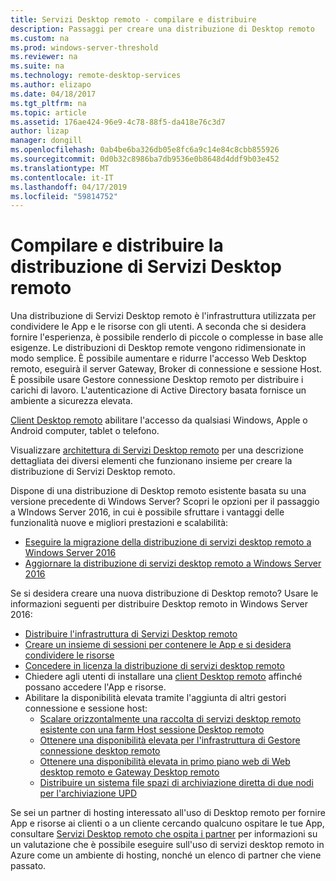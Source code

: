 ```yaml
---
title: Servizi Desktop remoto - compilare e distribuire
description: Passaggi per creare una distribuzione di Desktop remoto
ms.custom: na
ms.prod: windows-server-threshold
ms.reviewer: na
ms.suite: na
ms.technology: remote-desktop-services
ms.author: elizapo
ms.date: 04/18/2017
ms.tgt_pltfrm: na
ms.topic: article
ms.assetid: 176ae424-96e9-4c78-88f5-da418e76c3d7
author: lizap
manager: dongill
ms.openlocfilehash: 0ab4be6ba326db05e8fc6a9c14e84c8cbb855926
ms.sourcegitcommit: 0d0b32c8986ba7db9536e0b8648d4ddf9b03e452
ms.translationtype: MT
ms.contentlocale: it-IT
ms.lasthandoff: 04/17/2019
ms.locfileid: "59814752"
---
```

# <a name="build-and-deploy-your-remote-desktop-services-deployment"></a>Compilare e distribuire la distribuzione di Servizi Desktop remoto

Una distribuzione di Servizi Desktop remoto è l'infrastruttura utilizzata per condividere le App e le risorse con gli utenti. A seconda che si desidera fornire l'esperienza, è possibile renderlo di piccole o complesse in base alle esigenze. Le distribuzioni di Desktop remote vengono ridimensionate in modo semplice. È possibile aumentare e ridurre l'accesso Web Desktop remoto, eseguirà il server Gateway, Broker di connessione e sessione Host. È possibile usare Gestore connessione Desktop remoto per distribuire i carichi di lavoro. L'autenticazione di Active Directory basata fornisce un ambiente a sicurezza elevata. 

[Client Desktop remoto](clients\remote-desktop-clients.md) abilitare l'accesso da qualsiasi Windows, Apple o Android computer, tablet o telefono.

Visualizzare [architettura di Servizi Desktop remoto](desktop-hosting-logical-architecture.md) per una descrizione dettagliata dei diversi elementi che funzionano insieme per creare la distribuzione di Servizi Desktop remoto.

Dispone di una distribuzione di Desktop remoto esistente basata su una versione precedente di Windows Server? Scopri le opzioni per il passaggio a WIndows Server 2016, in cui è possibile sfruttare i vantaggi delle funzionalità nuove e migliori prestazioni e scalabilità:

- [Eseguire la migrazione della distribuzione di servizi desktop remoto a Windows Server 2016](migrate-rds-role-services.md)
- [Aggiornare la distribuzione di servizi desktop remoto a Windows Server 2016](upgrade-to-rds-2016.md)

Se si desidera creare una nuova distribuzione di Desktop remoto? Usare le informazioni seguenti per distribuire Desktop remoto in Windows Server 2016:

- [Distribuire l'infrastruttura di Servizi Desktop remoto](rds-deploy-infrastructure.md)
- [Creare un insieme di sessioni per contenere le App e si desidera condividere le risorse](rds-create-collection.md)
- [Concedere in licenza la distribuzione di servizi desktop remoto](rds-client-access-license.md)
- Chiedere agli utenti di installare una [client Desktop remoto](clients/remote-desktop-clients.md) affinché possano accedere l'App e risorse. 
- Abilitare la disponibilità elevata tramite l'aggiunta di altri gestori connessione e sessione host:
   - [Scalare orizzontalmente una raccolta di servizi desktop remoto esistente con una farm Host sessione Desktop remoto](rds-scale-rdsh-farm.md)
   - [Ottenere una disponibilità elevata per l'infrastruttura di Gestore connessione desktop remoto](rds-connection-broker-cluster.md)
   - [Ottenere una disponibilità elevata in primo piano web di Web desktop remoto e Gateway Desktop remoto](rds-rdweb-gateway-ha.md)
   - [Distribuire un sistema file spazi di archiviazione diretta di due nodi per l'archiviazione UPD](rds-storage-spaces-direct-deployment.md)


Se sei un partner di hosting interessato all'uso di Desktop remoto per fornire App e risorse ai clienti o a un cliente cercando qualcuno ospitare le tue App, consultare [Servizi Desktop remoto che ospita i partner](rds-hosting-partners.md) per informazioni su un valutazione che è possibile eseguire sull'uso di servizi desktop remoto in Azure come un ambiente di hosting, nonché un elenco di partner che viene passato.
